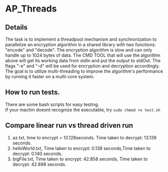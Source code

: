 # AP_Threads



## Details
The task is to implement a threadpool mechanism and synchronization to parallelize an encryption algorithm in a shared library with two functions: "encode" and "decode". The encryption algorithm is slow and can only handle up to 1024 bytes of data. The CMD TOOL that will use the algorithm above will get its working data from stdIn and put the output to stdOut. The flags "-e" and "-d" will be used for encryption and decryption accordingly. The goal is to utilize multi-threading to improve the algorithm's performance by running it faster on a multi-core system.

## How to run tests.
There are some bash scripts for easy testing.<br/>
If your machin doesnt recognize the executable, try `sudo chmod +x test.sh`<br/>


## Compare linear run vs thread driven run
1. az.txt, time to encrypt = 13.128seconds. Time taken to decrypt: 13.139 seconds.
2. helloWorld.txt, Time taken to encrypt: 0.138 seconds,Time taken to decrypt: 0.140 seconds.
3. bigFile.txt, Time taken to encrypt: 42.858 seconds, Time taken to decrypt: 42.898 seconds.


